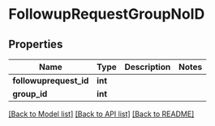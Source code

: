 # FollowupRequestGroupNoID

## Properties
Name | Type | Description | Notes
------------ | ------------- | ------------- | -------------
**followuprequest_id** | **int** |  | 
**group_id** | **int** |  | 

[[Back to Model list]](../README.md#documentation-for-models) [[Back to API list]](../README.md#documentation-for-api-endpoints) [[Back to README]](../README.md)


